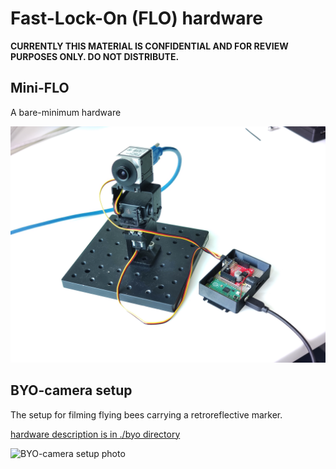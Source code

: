 # Fast-Lock-On (FLO) hardware

**CURRENTLY THIS MATERIAL IS CONFIDENTIAL AND FOR REVIEW PURPOSES ONLY. DO NOT
DISTRIBUTE.**

## Mini-FLO

A bare-minimum hardware

![Mini-FLO photo](mini-flo.jpg)

## BYO-camera setup

The setup for filming flying bees carrying a retroreflective marker.

[hardware description is in ./byo directory](./byo/readme.md)

![BYO-camera setup photo](byo-whole(3).jpg)